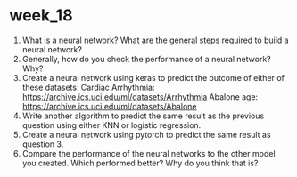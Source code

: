 # week_18
1.	What is a neural network? What are the general steps required to build a neural network? 
2.	Generally, how do you check the performance of a neural network? Why? 
3.	Create a neural network using keras to predict the outcome of either of these datasets: 
Cardiac Arrhythmia: https://archive.ics.uci.edu/ml/datasets/Arrhythmia 
Abalone age: https://archive.ics.uci.edu/ml/datasets/Abalone
4.	Write another algorithm to predict the same result as the previous question using either KNN or logistic regression.
5.	Create a neural network using pytorch to predict the same result as question 3. 
6.	Compare the performance of the neural networks to the other model you created. Which performed better? Why do you think that is?
